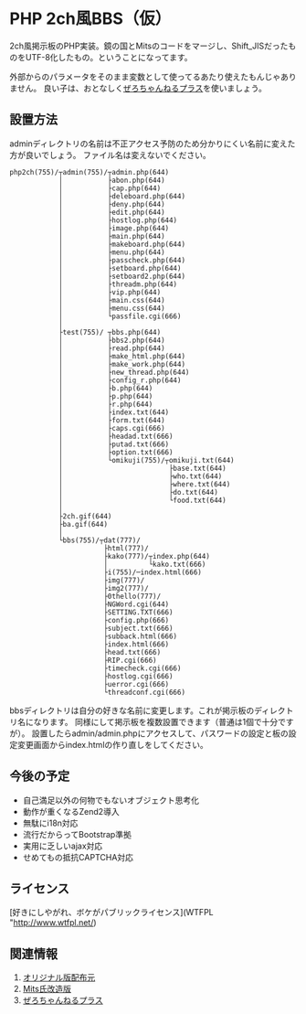 PHP 2ch風BBS（仮）
======================
2ch風掲示板のPHP実装。鏡の国とMitsのコードをマージし、Shift_JISだったものをUTF-8化したもの。ということになってます。

外部からのパラメータをそのまま変数として使ってるあたり使えたもんじゃありません。
良い子は、おとなしく[ぜろちゃんねるプラス](http://zerochplus.sourceforge.jp/)を使いましょう。

設置方法
------
adminディレクトリの名前は不正アクセス予防のため分かりにくい名前に変えた方が良いでしょう。
ファイル名は変えないでください。
```
php2ch(755)/┬admin(755)/┬admin.php(644) 
            │           ├abon.php(644)
            │           ├cap.php(644)
            │           ├deleboard.php(644)
            │           ├deny.php(644)
            │           ├edit.php(644)
            │           ├hostlog.php(644)
            │           ├image.php(644)
            │           ├main.php(644)
            │           ├makeboard.php(644)
            │           ├menu.php(644)
            │           ├passcheck.php(644)
            │           ├setboard.php(644)
            │           ├setboard2.php(644)
            │           ├threadm.php(644)
            │           ├vip.php(644)
            │           ├main.css(644)
            │           ├menu.css(644)
            │           └passfile.cgi(666)
            │
            ├test(755)/ ┬bbs.php(644)
            │           ├bbs2.php(644)
            │           ├read.php(644)
            │           ├make_html.php(644)
            │           ├make_work.php(644)
            │           ├new_thread.php(644)
            │           ├config_r.php(644)
            │           ├b.php(644)
            │           ├p.php(644)
            │           ├r.php(644)
            │           ├index.txt(644)
            │           ├form.txt(644)
            │           ├caps.cgi(666)
            │           ├headad.txt(666)
            │           ├putad.txt(666)
            │           ├option.txt(666)
            │           └omikuji(755)/┬omikuji.txt(644)
            │                          ├base.txt(644)
            │                          ├who.txt(644)
            │                          ├where.txt(644)
            │                          ├do.txt(644)
            │                          └food.txt(644)
            │
            ├2ch.gif(644)
            ├ba.gif(644)
            │
            └bbs(755)/┬dat(777)/
                       ├html(777)/
                       ├kako(777)/┬index.php(644)
                       │          └kako.txt(666)
                       ├i(755)/─index.html(666)
                       ├img(777)/
                       ├img2(777)/
                       ├0thello(777)/
                       ├NGWord.cgi(644)
                       ├SETTING.TXT(666)
                       ├config.php(666)
                       ├subject.txt(666)
                       ├subback.html(666)
                       ├index.html(666)
                       ├head.txt(666)
                       ├RIP.cgi(666)
                       ├timecheck.cgi(666)
                       ├hostlog.cgi(666)
                       ├uerror.cgi(666)
                       └threadconf.cgi(666)
```
bbsディレクトリは自分の好きな名前に変更します。これが掲示板のディレクトリ名になります。
同様にして掲示板を複数設置できます（普通は1個で十分ですが）。
設置したらadmin/admin.phpにアクセスして、パスワードの設定と板の設定変更画面からindex.htmlの作り直しをしてください。

今後の予定
--------
* 自己満足以外の何物でもないオブジェクト思考化
* 動作が重くなるZend2導入
* 無駄にi18n対応
* 流行だからってBootstrap準拠
* 実用に乏しいajax対応
* せめてもの抵抗CAPTCHA対応

ライセンス
--------
[好きにしやがれ、ボケがパブリックライセンス](WTFPL "http://www.wtfpl.net/)

関連情報
--------
1. [オリジナル版配布元](http://script.s16.xrea.com/ "鏡の国")
2. [Mits氏改造版](http://www.mits-jp.com/2ch/)
3. [ぜろちゃんねるプラス](http://zerochplus.sourceforge.jp/)